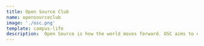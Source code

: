 ```yaml
---
title: Open Source Club
name: opensourceclub
image: './osc.png'
template: campus-life
description:  Open Source is how the world moves forward. OSC aims to end ignorance by opensourcing knowledge.
---
```

